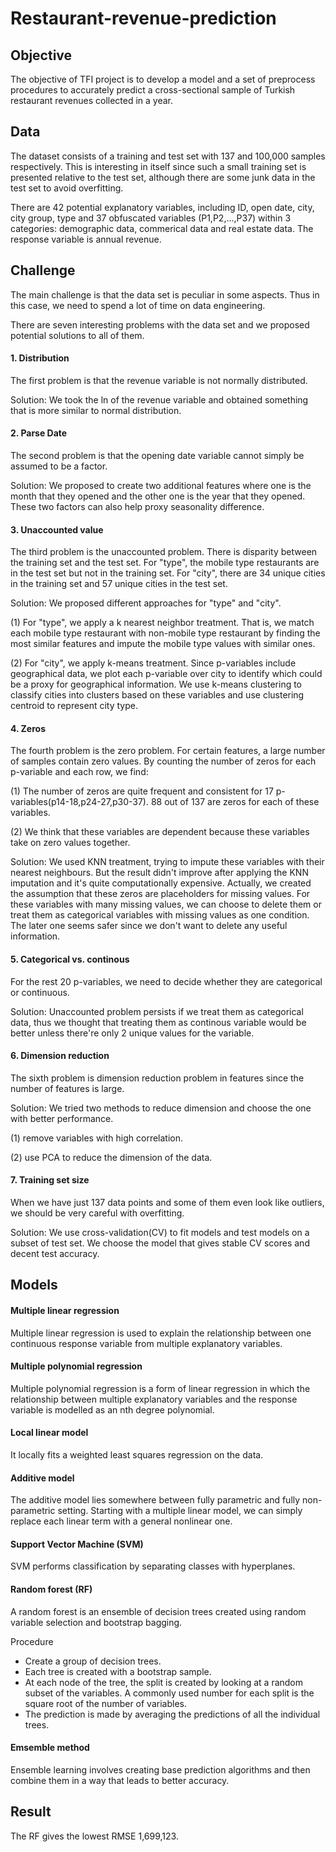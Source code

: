 # Restaurant-revenue-prediction
## **Objective**
The objective of TFI project is to develop a model and a set of preprocess procedures to accurately predict a cross-sectional sample of Turkish restaurant revenues collected in a year.

## **Data**
The dataset consists of a training and test set with 137 and 100,000 samples respectively. This is interesting in itself since such a small training set is presented relative to the test set, although there are some junk data in the test set to avoid overfitting. 

There are 42 potential explanatory variables, including ID, open date, city, city group, type and 37 obfuscated variables (P1,P2,...,P37) within 3 categories: demographic data, commerical data and real estate data. The response variable is annual revenue.

## **Challenge**
The main challenge is that the data set is peculiar in some aspects. Thus in this case, we need to spend a lot of time on data engineering.

There are seven interesting problems with the data set and we proposed potential solutions to all of them.
#### 1. Distribution
The first problem is that the revenue variable is not normally distributed. 

Solution: We took the ln of the revenue variable and obtained something that is more similar to normal distribution. 

#### 2. Parse Date
The second problem is that the opening date variable cannot simply be assumed to be a factor. 

Solution: We proposed to create two additional features where one is the month that they opened and the other one is the year that they opened. These two factors can also help proxy seasonality difference. 

#### 3. Unaccounted value
The third problem is the unaccounted problem. There is disparity between the training set and the test set. For "type", the mobile type restaurants are in the test set but not in the training set. For "city", there are 34 unique cities in the training set and 57 unique cities in the test set. 

Solution: We proposed different approaches for "type" and "city". 

(1) For "type", we apply a k nearest neighbor treatment. That is, we match each mobile type restaurant with non-mobile type restaurant by finding the most similar features and impute the mobile type values with similar ones. 

(2) For "city", we apply k-means treatment. Since p-variables include geographical data, we plot each p-variable over city to identify which could be a proxy for geographical information. We use k-means clustering to classify cities into clusters based on these variables and use clustering centroid to represent city type. 

#### 4. Zeros
The fourth problem is the zero problem. For certain features, a large number of samples contain zero values. By counting the number of zeros for each p-variable and each row, we find:

(1) The number of zeros are quite frequent and consistent for 17 p-variables(p14-18,p24-27,p30-37). 88 out of 137 are zeros for each of these variables.

(2) We think that these variables are dependent because these variables take on zero values together. 

Solution: We used KNN treatment, trying to impute these variables with their nearest neighbours. But the result didn't improve after applying the KNN imputation and it's quite computationally expensive. Actually, we created the assumption that these zeros are placeholders for missing values. For these variables with many missing values, we can choose to delete them or treat them as categorical variables with missing values as one condition. The later one seems safer since we don't want to delete any useful information. 

#### 5. Categorical vs. continous
For the rest 20 p-variables, we need to decide whether they are categorical or continuous. 

Solution: Unaccounted problem persists if we treat them as categorical data, thus we thought that treating them as continous variable would be better unless there're only 2 unique values for the variable. 

#### 6. Dimension reduction
The sixth problem is dimension reduction problem in features since the number of features is large. 

Solution: We tried two methods to reduce dimension and choose the one with better performance. 

(1) remove variables with high correlation. 

(2) use PCA to reduce the dimension of the data.

#### 7. Training set size
When we have just 137 data points and some of them even look like outliers, we should be very careful with overfitting.

Solution: We use cross-validation(CV) to fit models and test models on a subset of test set. We choose the model that gives stable CV scores and decent test accuracy. 

## **Models**
#### Multiple linear regression
Multiple linear regression is used to explain the relationship between one continuous response variable from multiple explanatory variables.

#### Multiple polynomial regression
Multiple polynomial regression is a form of linear regression in which the relationship between multiple explanatory variables and the response variable is modelled as an nth degree polynomial. 

#### Local linear model 
It locally fits a weighted least squares regression on the data. 

#### Additive model
The additive model lies somewhere between fully parametric and fully non-parametric setting. Starting with a multiple linear model, we can simply replace each linear term with a general nonlinear one. 

#### Support Vector Machine (SVM)
SVM performs classification by separating classes with hyperplanes. 

#### Random forest (RF)
A random forest is an ensemble of decision trees created using random variable selection and bootstrap bagging. 

Procedure
- Create a group of decision trees.
- Each tree is created with a bootstrap sample.
- At each node of the tree, the split is created by looking at a random subset of the variables. A commonly used number for each split is the square root of the number of variables. 
- The prediction is made by averaging the predictions of all the individual trees.

#### Emsemble method
Ensemble learning involves creating base prediction algorithms and then combine them in a way that leads to better accuracy.


## **Result**
The RF gives the lowest RMSE 1,699,123.
